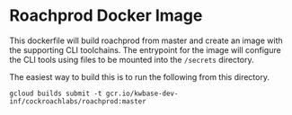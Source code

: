# Roachprod Docker Image

This dockerfile will build roachprod from master and create an image
with the supporting CLI toolchains. The entrypoint for the image will
configure the CLI tools using files to be mounted into the `/secrets`
directory.

The easiest way to build this is to run the following from this directory.
```
gcloud builds submit -t gcr.io/kwbase-dev-inf/cockroachlabs/roachprod:master
```
